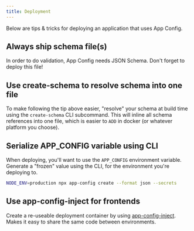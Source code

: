 ```yaml
---
title: Deployment
---
```


Below are tips & tricks for deploying an application that uses App Config.

## Always ship schema file(s)

In order to do validation, App Config needs JSON Schema. Don't forget to deploy this file!

## Use create-schema to resolve schema into one file

To make following the tip above easier, "resolve" your schema at build time using the `create-schema` CLI subcommand.
This will inline all schema references into one file, which is easier to `ADD` in docker (or whatever platform you choose).

## Serialize APP_CONFIG variable using CLI

When deploying, you'll want to use the `APP_CONFIG` environment variable.
Generate a "frozen" value using the CLI, for the environment you're deploying to.

```sh
NODE_ENV=production npx app-config create --format json --secrets
```

## Use app-config-inject for frontends

Create a re-useable deployment container by using [app-config-inject](../webpack/inject.md).
Makes it easy to share the same code between environments.
